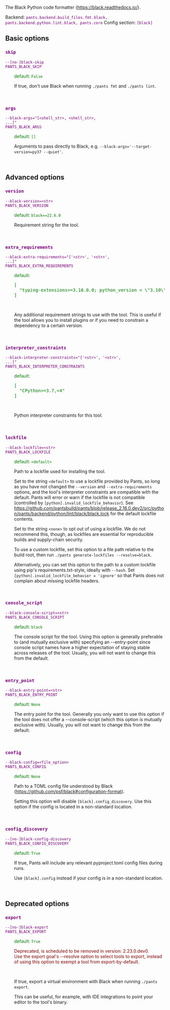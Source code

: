 
The Black Python code formatter (https://black.readthedocs.io/).

Backend: <span style="color: purple"><code>pants.backend.build_files.fmt.black, pants.backend.python.lint.black, pants.core</code></span>
Config section: <span style="color: purple"><code>[black]</code></span>

## Basic options

<div style="color: purple">

### `skip`

  <code>--[no-]black-skip</code><br>
  <code>PANTS_BLACK_SKIP</code><br>
</div>
<div style="padding-left: 2em;">
<span style="color: green">default: <code>False</code></span>

<br>

If true, don't use Black when running `./pants fmt` and `./pants lint`.
</div>
<br>

<div style="color: purple">

### `args`

  <code>--black-args=&quot;[&lt;shell_str&gt;, &lt;shell_str&gt;, ...]&quot;</code><br>
  <code>PANTS_BLACK_ARGS</code><br>
</div>
<div style="padding-left: 2em;">
<span style="color: green">default: <code>[]</code></span>

<br>

Arguments to pass directly to Black, e.g. `--black-args='--target-version=py37 --quiet'`.
</div>
<br>


## Advanced options

<div style="color: purple">

### `version`

  <code>--black-version=&lt;str&gt;</code><br>
  <code>PANTS_BLACK_VERSION</code><br>
</div>
<div style="padding-left: 2em;">
<span style="color: green">default: <code>black==22.6.0</code></span>

<br>

Requirement string for the tool.
</div>
<br>

<div style="color: purple">

### `extra_requirements`

  <code>--black-extra-requirements=&quot;['&lt;str&gt;', '&lt;str&gt;', ...]&quot;</code><br>
  <code>PANTS_BLACK_EXTRA_REQUIREMENTS</code><br>
</div>
<div style="padding-left: 2em;">
<span style="color: green">default: <pre>[
  "typing-extensions&gt;=3.10.0.0; python&lowbar;version &lt; \"3.10\""
]</pre></span>

<br>

Any additional requirement strings to use with the tool. This is useful if the tool allows you to install plugins or if you need to constrain a dependency to a certain version.
</div>
<br>

<div style="color: purple">

### `interpreter_constraints`

  <code>--black-interpreter-constraints=&quot;['&lt;str&gt;', '&lt;str&gt;', ...]&quot;</code><br>
  <code>PANTS_BLACK_INTERPRETER_CONSTRAINTS</code><br>
</div>
<div style="padding-left: 2em;">
<span style="color: green">default: <pre>[
  "CPython&gt;=3.7,&lt;4"
]</pre></span>

<br>

Python interpreter constraints for this tool.
</div>
<br>

<div style="color: purple">

### `lockfile`

  <code>--black-lockfile=&lt;str&gt;</code><br>
  <code>PANTS_BLACK_LOCKFILE</code><br>
</div>
<div style="padding-left: 2em;">
<span style="color: green">default: <code>&lt;default&gt;</code></span>

<br>

Path to a lockfile used for installing the tool.

Set to the string `<default>` to use a lockfile provided by Pants, so long as you have not changed the `--version` and `--extra-requirements` options, and the tool's interpreter constraints are compatible with the default. Pants will error or warn if the lockfile is not compatible (controlled by `[python].invalid_lockfile_behavior`). See https://github.com/pantsbuild/pants/blob/release_2.16.0.dev2/src/python/pants/backend/python/lint/black/black.lock for the default lockfile contents.

Set to the string `<none>` to opt out of using a lockfile. We do not recommend this, though, as lockfiles are essential for reproducible builds and supply-chain security.

To use a custom lockfile, set this option to a file path relative to the build root, then run `./pants generate-lockfiles --resolve=black`.

Alternatively, you can set this option to the path to a custom lockfile using pip's requirements.txt-style, ideally with `--hash`. Set `[python].invalid_lockfile_behavior = 'ignore'` so that Pants does not complain about missing lockfile headers.
</div>
<br>

<div style="color: purple">

### `console_script`

  <code>--black-console-script=&lt;str&gt;</code><br>
  <code>PANTS_BLACK_CONSOLE_SCRIPT</code><br>
</div>
<div style="padding-left: 2em;">
<span style="color: green">default: <code>black</code></span>

<br>

The console script for the tool. Using this option is generally preferable to (and mutually exclusive with) specifying an --entry-point since console script names have a higher expectation of staying stable across releases of the tool. Usually, you will not want to change this from the default.
</div>
<br>

<div style="color: purple">

### `entry_point`

  <code>--black-entry-point=&lt;str&gt;</code><br>
  <code>PANTS_BLACK_ENTRY_POINT</code><br>
</div>
<div style="padding-left: 2em;">
<span style="color: green">default: <code>None</code></span>

<br>

The entry point for the tool. Generally you only want to use this option if the tool does not offer a --console-script (which this option is mutually exclusive with). Usually, you will not want to change this from the default.
</div>
<br>

<div style="color: purple">

### `config`

  <code>--black-config=&lt;file_option&gt;</code><br>
  <code>PANTS_BLACK_CONFIG</code><br>
</div>
<div style="padding-left: 2em;">
<span style="color: green">default: <code>None</code></span>

<br>

Path to a TOML config file understood by Black (https://github.com/psf/black#configuration-format).

Setting this option will disable `[black].config_discovery`. Use this option if the config is located in a non-standard location.
</div>
<br>

<div style="color: purple">

### `config_discovery`

  <code>--[no-]black-config-discovery</code><br>
  <code>PANTS_BLACK_CONFIG_DISCOVERY</code><br>
</div>
<div style="padding-left: 2em;">
<span style="color: green">default: <code>True</code></span>

<br>

If true, Pants will include any relevant pyproject.toml config files during runs.

Use `[black].config` instead if your config is in a non-standard location.
</div>
<br>


## Deprecated options

<div style="color: purple">

### `export`

  <code>--[no-]black-export</code><br>
  <code>PANTS_BLACK_EXPORT</code><br>
</div>
<div style="padding-left: 2em;">
<span style="color: green">default: <code>True</code></span>
<p style="color: darkred">Deprecated, is scheduled to be removed in version: 2.23.0.dev0.<br>Use the export goal's --resolve option to select tools to export, instead of using this option to exempt a tool from export-by-default.</p>
<br>

If true, export a virtual environment with Black when running `./pants export`.

This can be useful, for example, with IDE integrations to point your editor to the tool's binary.
</div>
<br>



